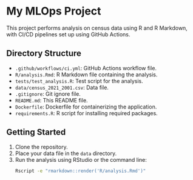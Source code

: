 # My MLOps Project

This project performs analysis on census data using R and R Markdown, with CI/CD pipelines set up using GitHub Actions.

## Directory Structure

- `.github/workflows/ci.yml`: GitHub Actions workflow file.
- `R/analysis.Rmd`: R Markdown file containing the analysis.
- `tests/test_analysis.R`: Test script for the analysis.
- `data/census_2021_2001.csv`: Data file.
- `.gitignore`: Git ignore file.
- `README.md`: This README file.
- `Dockerfile`: Dockerfile for containerizing the application.
- `requirements.R`: R script for installing required packages.

## Getting Started

1. Clone the repository.
2. Place your data file in the `data` directory.
3. Run the analysis using RStudio or the command line:
   ```sh
   Rscript -e "rmarkdown::render('R/analysis.Rmd')"
